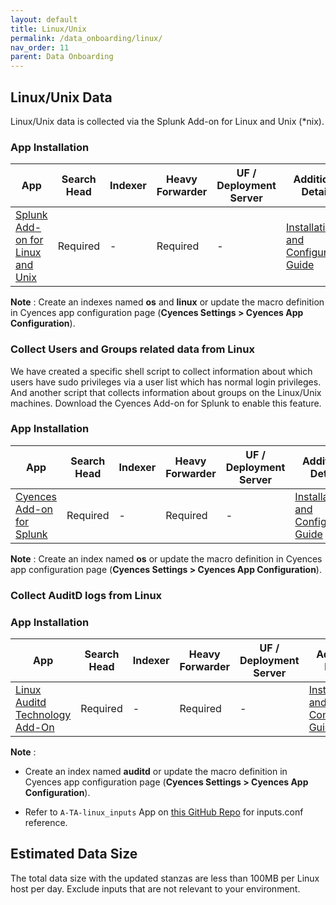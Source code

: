 ```yaml
---
layout: default
title: Linux/Unix
permalink: /data_onboarding/linux/
nav_order: 11
parent: Data Onboarding
---
```


## **Linux/Unix Data**

Linux/Unix data is collected via the Splunk Add-on for Linux and Unix (*nix).  

### App Installation

| App |  Search Head  | Indexer | Heavy Forwarder | UF / Deployment Server | Additional Details |
| ---- | ------ | ------------ | -------------- | -------------------- | ------ |
| [Splunk Add-on for Linux and Unix](https://splunkbase.splunk.com/app/833/) | Required | - | Required | - | [Installation and Configuration Guide](https://docs.splunk.com/Documentation/AddOns/released/UnixLinux/About) |


**Note** : Create an indexes named **os**  and **linux** or update the macro definition in Cyences app configuration page (**Cyences Settings > Cyences App Configuration**).

### Collect Users and Groups related data from Linux

We have created a specific shell script to collect information about which users have sudo privileges via a user list which has normal login privileges. And another script that collects information about groups on the Linux/Unix machines. Download the Cyences Add-on for Splunk to enable this feature.

### App Installation

| App |  Search Head  | Indexer | Heavy Forwarder | UF / Deployment Server | Additional Details |
| ---- | ------ | ------------ | -------------- | -------------------- | ------ |
| [Cyences Add-on for Splunk](https://splunkbase.splunk.com/app/5659/) | Required | - | Required | - | [Installation and Configuration Guide](https://splunkbase.splunk.com/app/5659/) |

**Note** : Create an index named **os** or update the macro definition in Cyences app configuration page (**Cyences Settings > Cyences App Configuration**).

### Collect AuditD logs from Linux

### App Installation

| App |  Search Head  | Indexer | Heavy Forwarder | UF / Deployment Server | Additional Details |
| ---- | ------ | ------------ | -------------- | -------------------- | ------ |
| [Linux Auditd Technology Add-On](https://splunkbase.splunk.com/app/4232/) | Required | - | Required | - | [Installation and Configuration Guide](https://splunkbase.splunk.com/app/4232/) |

**Note** : 
* Create an index named **auditd** or update the macro definition in Cyences app configuration page (**Cyences Settings > Cyences App Configuration**).
 
* Refer to `A-TA-linux_inputs` App on [this GitHub Repo](https://github.com/CrossRealms/Cyences-Input-Apps) for inputs.conf reference.

## Estimated Data Size
The total data size with the updated stanzas are less than 100MB per Linux host per day. Exclude inputs that are not relevant to your environment.
